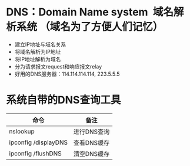 # DNS：Domain Name system  域名解析系统 （域名为了方便人们记忆）
-   建立IP地址与域名关系
-   将域名解析为IP地址
-   将IP地址解析为域名
-   分为请求报文request和响应报文relay
-   好用的DNS服务器：114.114.114.114, 223.5.5.5

# 系统自带的DNS查询工具
| 命令                   | 备注      |
|----------------------|---------|
| nslookup             | 进行DNS查询 |
| ipconfig /displayDNS | 查看DNS缓存 |
| ipconfig /flushDNS    | 清空DNS缓存 |
